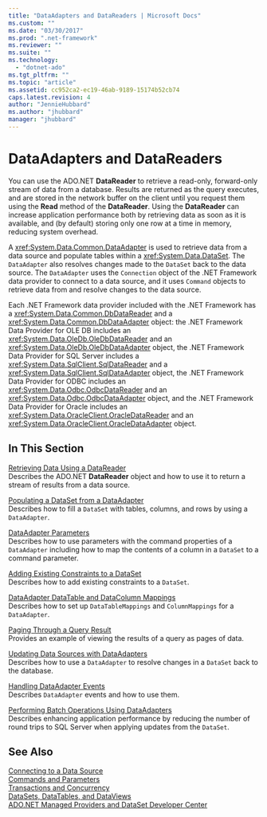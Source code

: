 ```yaml
---
title: "DataAdapters and DataReaders | Microsoft Docs"
ms.custom: ""
ms.date: "03/30/2017"
ms.prod: ".net-framework"
ms.reviewer: ""
ms.suite: ""
ms.technology: 
  - "dotnet-ado"
ms.tgt_pltfrm: ""
ms.topic: "article"
ms.assetid: cc952ca2-ec19-46ab-9189-15174b52cb74
caps.latest.revision: 4
author: "JennieHubbard"
ms.author: "jhubbard"
manager: "jhubbard"
---
```

# DataAdapters and DataReaders
You can use the ADO.NET **DataReader** to retrieve a read-only, forward-only stream of data from a database. Results are returned as the query executes, and are stored in the network buffer on the client until you request them using the **Read** method of the **DataReader**. Using the **DataReader** can increase application performance both by retrieving data as soon as it is available, and (by default) storing only one row at a time in memory, reducing system overhead.  
  
 A <xref:System.Data.Common.DataAdapter> is used to retrieve data from a data source and populate tables within a <xref:System.Data.DataSet>. The `DataAdapter` also resolves changes made to the `DataSet` back to the data source. The `DataAdapter` uses the `Connection` object of the .NET Framework data provider to connect to a data source, and it uses `Command` objects to retrieve data from and resolve changes to the data source.  
  
 Each .NET Framework data provider included with the .NET Framework has a <xref:System.Data.Common.DbDataReader> and a <xref:System.Data.Common.DbDataAdapter> object: the .NET Framework Data Provider for OLE DB includes an <xref:System.Data.OleDb.OleDbDataReader> and an <xref:System.Data.OleDb.OleDbDataAdapter> object, the .NET Framework Data Provider for SQL Server includes a <xref:System.Data.SqlClient.SqlDataReader> and a <xref:System.Data.SqlClient.SqlDataAdapter> object, the .NET Framework Data Provider for ODBC includes an <xref:System.Data.Odbc.OdbcDataReader> and an <xref:System.Data.Odbc.OdbcDataAdapter> object, and the .NET Framework Data Provider for Oracle includes an <xref:System.Data.OracleClient.OracleDataReader> and an <xref:System.Data.OracleClient.OracleDataAdapter> object.  
  
## In This Section  
 [Retrieving Data Using a DataReader](../../../../docs/framework/data/adonet/retrieving-data-using-a-datareader.md)  
 Describes the ADO.NET **DataReader** object and how to use it to return a stream of results from a data source.  
  
 [Populating a DataSet from a DataAdapter](../../../../docs/framework/data/adonet/populating-a-dataset-from-a-dataadapter.md)  
 Describes how to fill a `DataSet` with tables, columns, and rows by using a `DataAdapter`.  
  
 [DataAdapter Parameters](../../../../docs/framework/data/adonet/dataadapter-parameters.md)  
 Describes how to use parameters with the command properties of a `DataAdapter` including how to map the contents of a column in a `DataSet` to a command parameter.  
  
 [Adding Existing Constraints to a DataSet](../../../../docs/framework/data/adonet/adding-existing-constraints-to-a-dataset.md)  
 Describes how to add existing constraints to a `DataSet`.  
  
 [DataAdapter DataTable and DataColumn Mappings](../../../../docs/framework/data/adonet/dataadapter-datatable-and-datacolumn-mappings.md)  
 Describes how to set up `DataTableMappings` and `ColumnMappings` for a `DataAdapter`.  
  
 [Paging Through a Query Result](../../../../docs/framework/data/adonet/paging-through-a-query-result.md)  
 Provides an example of viewing the results of a query as pages of data.  
  
 [Updating Data Sources with DataAdapters](../../../../docs/framework/data/adonet/updating-data-sources-with-dataadapters.md)  
 Describes how to use a `DataAdapter` to resolve changes in a `DataSet` back to the database.  
  
 [Handling DataAdapter Events](../../../../docs/framework/data/adonet/handling-dataadapter-events.md)  
 Describes `DataAdapter` events and how to use them.  
  
 [Performing Batch Operations Using DataAdapters](../../../../docs/framework/data/adonet/performing-batch-operations-using-dataadapters.md)  
 Describes enhancing application performance by reducing the number of round trips to SQL Server when applying updates from the `DataSet`.  
  
## See Also  
 [Connecting to a Data Source](../../../../docs/framework/data/adonet/connecting-to-a-data-source.md)   
 [Commands and Parameters](../../../../docs/framework/data/adonet/commands-and-parameters.md)   
 [Transactions and Concurrency](../../../../docs/framework/data/adonet/transactions-and-concurrency.md)   
 [DataSets, DataTables, and DataViews](../../../../docs/framework/data/adonet/dataset-datatable-dataview/index.md)   
 [ADO.NET Managed Providers and DataSet Developer Center](http://go.microsoft.com/fwlink/?LinkId=217917)
